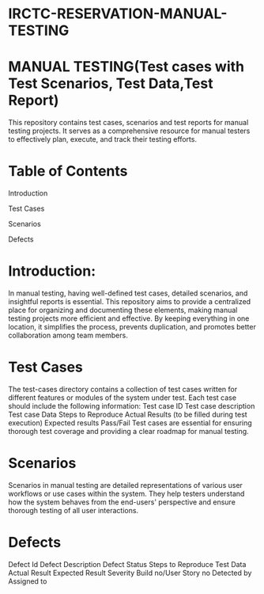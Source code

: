 # IRCTC-RESERVATION-MANUAL-TESTING
  # MANUAL TESTING(Test cases with Test Scenarios, Test Data,Test Report)
  This repository contains test cases, scenarios and test reports for manual testing projects. It serves as a comprehensive resource for manual testers to effectively plan, execute, and track their testing efforts.
  
  # Table of Contents
  
  Introduction
  
   Test Cases
   
   Scenarios

   Defects
    
# Introduction:

In manual testing, having well-defined test cases, detailed scenarios, and insightful reports is essential. This repository aims to provide a centralized place for organizing and documenting these elements, making manual testing projects more efficient and effective. By keeping everything in one location, it simplifies the process, prevents duplication, and promotes better collaboration among team members.

# Test Cases

The test-cases directory contains a collection of test cases written for different features or modules of the system under test. Each test case should include the following information:
Test case ID
Test case description
Test case Data
Steps to Reproduce
Actual Results (to be filled during test execution)
Expected results
Pass/Fail
Test cases are essential for ensuring thorough test coverage and providing a clear roadmap for manual testing.

 # Scenarios
 
Scenarios in manual testing are detailed representations of various user workflows or use cases within the system. They help testers understand how the system behaves from the end-users' perspective and ensure thorough testing of all user interactions.
 
# Defects

Defect Id
Defect Description
Defect Status
Steps to Reproduce
Test Data
Actual Result
Expected Result
Severity
Build no/User Story no
Detected by
Assigned to
  


